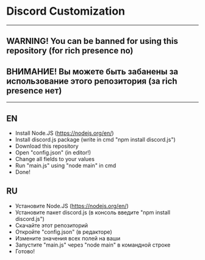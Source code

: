 # Discord Customization
---------------
## WARNING! You can be banned for using this repository (for rich presence no)
## ВНИМАНИЕ! Вы можете быть забанены за использование этого репозитория (за rich presence нет)
---------------
## EN

- Install Node.JS (https://nodejs.org/en/)
- Install discord.js package (write in cmd "npm install discord.js")
- Download this repository
- Open "config.json" (in editor!)
- Change all fields to your values
- Run "main.js" using "node main" in cmd
- Done!

## RU

- Установите Node.JS (https://nodejs.org/en/)
- Установите пакет discord.js (в консоль введите "npm install discord.js")
- Скачайте этот репозиторий
- Откройте "config.json" (в редакторе)
- Измените значения всех полей на ваши
- Запустите "main.js" через "node main" в командной строке
- Готово!
